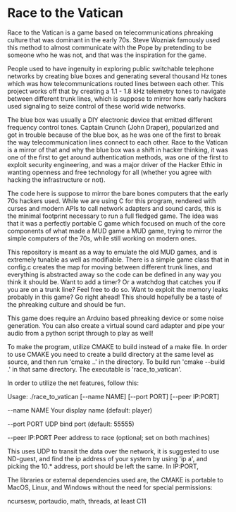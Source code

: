 # Race to the Vatican

Race to the Vatican is a game based on telecommunications phreaking culture that was dominant in the early 70s. Steve Wozniak famously used this method to almost communicate with the Pope by pretending to be someone who he was not, and that was the inspiration for the game.

People used to have ingenuity in exploring public switchable telephone networks by creating blue boxes and generating several thousand Hz tones which was how telecommunications routed lines between each other. This project works off that by creating a 1.1 - 1.8 kHz telemetry tones to navigate between different trunk lines, which is suppose to mirror how early hackers used signaling to seize control of these world wide networks.

The blue box was usually a DIY electronic device that emitted different frequency control tones. Captain Crunch (John Draper), popularized and got in trouble because of the blue box, as he was one of the first to break the way telecommunication lines connect to each other. Race to the Vatican is a mirror of that and why the blue box was a shift in hacker thinking, it was one of the first to get around authentication methods, was one of the first to exploit security engineering, and was a major driver of the Hacker Ethic in wanting openness and free technology for all (whether you agree with hacking the infrastructure or not).

The code here is suppose to mirror the bare bones computers that the early 70s hackers used. While we are using C for this program, rendered with curses and modern APIs to call network adapters and sound cards, this is the minimal footprint necessary to run a full fledged game. The idea was that it was a perfectly portable C game which focused on much of the core components of what made a MUD game a MUD game, trying to mirror the simple computers of the 70s, while still working on modern ones.

This repository is meant as a way to emulate the old MUD games, and is extremely tunable as well as modifiable. There is a simple game class that in config.c creates the map for moving between different trunk lines, and everything is abstracted away so the code can be defined in any way you think it should be. Want to add a timer? Or a watchdog that catches you if you are on a trunk line? Feel free to do so. Want to exploit the memory leaks probably in this game? Go right ahead! This should hopefully be a taste of the phreaking culture and should be fun.

This game does require an Arduino based phreaking device or some noise generation. You can also create a virtual sound card adapter and pipe your audio from a python script through to play as well!

To make the program, utilize CMAKE to build instead of a make file. In order to use CMAKE you need to create a build directory at the same level as source, and then run 'cmake ..' in the directory. To build run 'cmake --build .' in that same directory. The executable is 'race_to_vatican'.

In order to utilize the net features, follow this:

Usage: ./race_to_vatican [--name NAME] [--port PORT] [--peer IP:PORT]

--name NAME    Your display name (default: player)

--port PORT    UDP bind port (default: 55555)

--peer IP:PORT Peer address to race (optional; set on both machines)

This uses UDP to transit the data over the network, it is suggested to use ND-guest, and find the ip address of your system by using 'ip a', and picking the 10.* address, port should be left the same. In IP:PORT, 

The libraries or external dependencies used are, the CMAKE is portable to MacOS, Linux, and Windows without the need for special permissions:

ncursesw, portaudio, math, threads, at least C11

